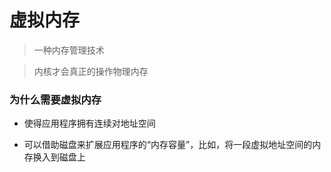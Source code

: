 # 虚拟内存

> 一种内存管理技术

> 内核才会真正的操作物理内存

### 为什么需要虚拟内存

+ 使得应用程序拥有连续对地址空间

+ 可以借助磁盘来扩展应用程序的“内存容量”，比如，将一段虚拟地址空间的内存换入到磁盘上
